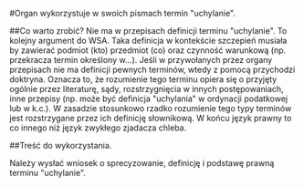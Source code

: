 #Organ wykorzystuje w swoich pismach termin "uchylanie".

##Co warto zrobić?
Nie ma w przepisach definicji terminu "uchylanie". To kolejny argument do WSA. Taka definicja w kontekście szczepień musiała by zawierać podmiot (kto) przedmiot (co) oraz czynność warunkową (np. przekracza termin określony w...). Jeśli w przywołanych przez organy przepisach nie ma definicji pewnych terminów, wtedy z pomocą przychodzi doktryna. Oznacza to, że rozumienie tego terminu opiera się o przyjęty ogólnie przez literaturę, sądy, rozstrzygnięcia w innych postępowaniach, inne przepisy (np. może być definicja "uchylania" w ordynacji podatkowej lub w k.c.). W zasadzie stosunkowo rzadko rozumienie tego typy terminów jest rozstrzygane przez ich definicję słownikową. W końcu język prawny to co innego niż język zwykłego zjadacza chleba.

##Treść do wykorzystania.

Należy wysłać wniosek o sprecyzowanie, definicję i podstawę prawną terminu "uchylanie".
